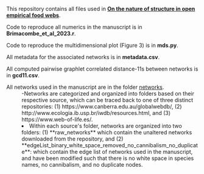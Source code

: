 This repository contains all files used in <ins>**On the nature of structure in open empirical food webs**</ins>.

Code to reproduce all numerics in the manuscript is in **Brimacombe_et_al_2023.r**.

Code to reproduce the multidimensional plot (Figure 3) is in **mds.py**.

All metadata for the associated networks is in **metadata.csv**.

All computed pairwise graphlet correlated distance-11s between networks is in **gcd11.csv**.

<dl>
  <dt>All networks used in the manuscript are in the folder <ins>networks</ins>.</dt>
  <dd>-Networks are categorized and organized into folders based on their respective source, which can be traced back to one of three distinct repositories: (1) https://www.canberra.edu.au/globalwebdb/, (2) http://www.ecologia.ib.usp.br/iwdb/resources.html, and (3) https://www.web-of-life.es/.</dd>
  <dd>
  <li>Within each source's folder, networks are organized into two folders: (1) **raw_networks** which contain the unaltered networks downloaded from the repository, and (2) **edgeList_binary_white_space_removed_no_cannibalism_no_duplicate**: which contain the edge list of networks used in the manuscript, and have been modified such that there is no white space in species names, no cannibalism, and no duplicate nodes.</li>
  </di>
</dl>
 
